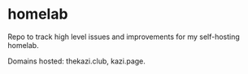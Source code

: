 # homelab

Repo to track high level issues and improvements for my self-hosting homelab.

Domains hosted: thekazi.club, kazi.page.

